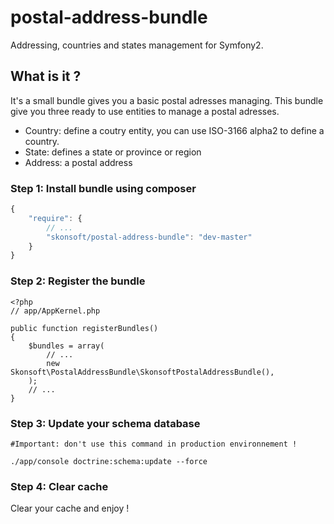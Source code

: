 postal-address-bundle
=====================

Addressing, countries and states  management for Symfony2.

## What is it ?
It's a small bundle gives you a basic postal adresses managing.
This bundle give you three ready to use entities to manage a postal adresses.
* Country: define a coutry entity, you can use ISO-3166 alpha2 to define a country.
* State: defines a state or province or region
* Address: a postal address

### Step 1: Install bundle using composer
``` js
{
    "require": {
        // ...
        "skonsoft/postal-address-bundle": "dev-master"
    }
}
```

### Step 2: Register the bundle

```
<?php
// app/AppKernel.php

public function registerBundles()
{
    $bundles = array(
        // ...
        new Skonsoft\PostalAddressBundle\SkonsoftPostalAddressBundle(),
    );
    // ...
}
```

### Step 3: Update your schema database
```
#Important: don't use this command in production environnement !

./app/console doctrine:schema:update --force

```

### Step 4: Clear cache

Clear your cache and enjoy !


